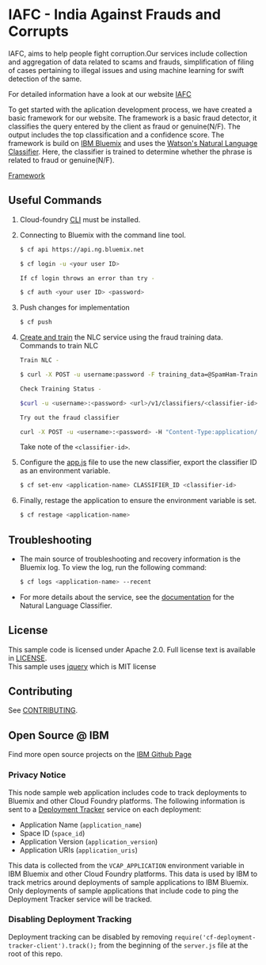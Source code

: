 # IAFC - India Against Frauds and Corrupts

IAFC, aims to help people fight corruption.Our services include collection and aggregation of data related to scams and frauds, simplification of filing of cases pertaining to illegal issues and using machine learning for swift detection of the same.

For detailed information have a look at our website [IAFC](http://anshuchak063.wixsite.com/iafc)

To get started with the aplication development process, we have created a basic framework for our website. The framework is a basic fraud detector, it classifies the query entered by the client as fraud or genuine(N/F). The output includes the top classification and a confidence score. The framework is build on [IBM Bluemix](https://new-console.ng.bluemix.net/) and uses the [Watson's Natural Language Classifier](https://www.ibm.com/watson/developercloud/nl-classifier.html). Here, the classifier is trained to determine whether the phrase is related to fraud or genuine(N/F).

[Framework](https://iafc-sid-app.mybluemix.net/)

## Useful Commands

1. Cloud-foundry [CLI](https://github.com/cloudfoundry/cli) must be installed.  

2. Connecting to Bluemix with the command line tool.

	```sh
	$ cf api https://api.ng.bluemix.net
    
	$ cf login -u <your user ID> 
    
    If cf login throws an error than try -
    
    $ cf auth <your user ID> <password>
	```

3. Push changes for implementation

	```sh
	$ cf push
	```

4. [Create and train](http://www.ibm.com/smarterplanet/us/en/ibmwatson/developercloud/doc/nl-classifier/get_start.shtml#create) the NLC service using the fraud training data.
   Commands to train NLC
    ```sh
    Train NLC -
    
    $ curl -X POST -u username:password -F training_data=@SpamHam-Train.csv -F training_metadata="{\"language\":\"en\",\"name\":\"My Classifier\"}" "https://gateway.watsonplatform.net/natural-language-classifier/api/v1/classifiers"         
    
    Check Training Status -
    
    $curl -u <username>:<password> <url>/v1/classifiers/<classifier-id>
    
    Try out the fraud classifier
    
    curl -X POST -u <username>:<password> -H "Content-Type:application/json" -d "{\"text\":\"Text\"}" <uri>/v1/classifiers/<classifier_id>/classify  
    ```  
   
   Take note of the `<classifier-id>`.
1. Configure the [app.js](app.js#L48) file to use the new classifier, export the classifier ID as an environment variable.

	```sh
	$ cf set-env <application-name> CLASSIFIER_ID <classifier-id>
	```

1. Finally, restage the application to ensure the environment variable is set.

	```sh
	$ cf restage <application-name>
	```

## Troubleshooting

* The main source of troubleshooting and recovery information is the Bluemix log. To view the log, run the following command:

    ```sh
    $ cf logs <application-name> --recent
    ``` 

* For more details about the service, see the [documentation][nlc_docs] for the Natural Language Classifier.

## License

  This sample code is licensed under Apache 2.0. Full license text is available in [LICENSE](LICENSE).  
  This sample uses [jquery](https://jquery.com/) which is MIT license
## Contributing

  See [CONTRIBUTING](CONTRIBUTING.md).

## Open Source @ IBM
  Find more open source projects on the [IBM Github Page](http://ibm.github.io/)

### Privacy Notice

This node sample web application includes code to track deployments to Bluemix and other Cloud Foundry platforms. The following information is sent to a [Deployment Tracker][deploy_track_url] service on each deployment:

* Application Name (`application_name`)
* Space ID (`space_id`)
* Application Version (`application_version`)
* Application URIs (`application_uris`)

This data is collected from the `VCAP_APPLICATION` environment variable in IBM Bluemix and other Cloud Foundry platforms. This data is used by IBM to track metrics around deployments of sample applications to IBM Bluemix. Only deployments of sample applications that include code to ping the Deployment Tracker service will be tracked.

### Disabling Deployment Tracking

Deployment tracking can be disabled by removing `require('cf-deployment-tracker-client').track();` from the beginning of the `server.js` file at the root of this repo.

[deploy_track_url]: https://github.com/cloudant-labs/deployment-tracker
[cloud_foundry]: https://github.com/cloudfoundry/cli
[getting_started]: http://www.ibm.com/smarterplanet/us/en/ibmwatson/developercloud/doc/getting_started/
[nlc_docs]: http://www.ibm.com/smarterplanet/us/en/ibmwatson/developercloud/nl-classifier.html
[sign_up]: https://console.ng.bluemix.net/registration/
